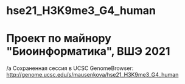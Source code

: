 # hse21_H3K9me3_G4_human
# Проект по майнору "Биоинформатика", ВШЭ 2021
/а
Сохраненная сессия в UCSC GenomeBrowser: http://genome.ucsc.edu/s/mausenkova/hse21_H3K9me3_G4_human
